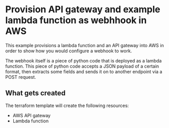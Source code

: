 # Provision API gateway and example lambda function as webhhook in AWS

This example provisions a lambda function and an API gateway into AWS in order to show how you would configure a webhook to work.

The webhook itself is a piece of python code that is deployed as a lambda function.
This piece of python code accepts a JSON payload of a certain format, then extracts some fields and sends it on to another endpoint via a POST request.

## What gets created

The terraform template will create the following resources:
- AWS API gateway
- Lambda function

